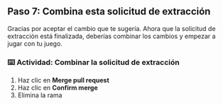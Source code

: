 ## Paso 7: Combina esta solicitud de extracción

Gracias por aceptar el cambio que te sugería. Ahora que la solicitud de extracción está finalizada, deberías combinar los cambios y empezar a jugar con tu juego.

### :keyboard: Actividad: Combinar la solicitud de extracción

1. Haz clic en **Merge pull request**
1. Haz clic en **Confirm merge**
1. Elimina la rama
